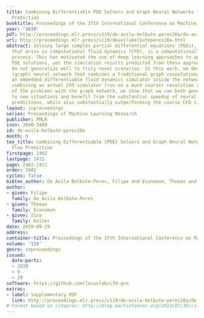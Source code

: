```yaml
---
title: Combining Differentiable PDE Solvers and Graph Neural Networks for Fluid Flow
  Prediction
booktitle: Proceedings of the 37th International Conference on Machine Learning
year: '2020'
pdf: http://proceedings.mlr.press/v119/de-avila-belbute-peres20a/de-avila-belbute-peres20a.pdf
url: http://proceedings.mlr.press/v119/deavilabelbuteperes20a.html
abstract: Solving large complex partial differential equations (PDEs), such as those
  that arise in computational fluid dynamics (CFD), is a computationally expensive
  process. This has motivated the use of deep learning approaches to approximate the
  PDE solutions, yet the simulation results predicted from these approaches typically
  do not generalize well to truly novel scenarios. In this work, we develop a hybrid
  (graph) neural network that combines a traditional graph convolutional network with
  an embedded differentiable fluid dynamics simulator inside the network itself. By
  combining an actual CFD simulator (run on a much coarser resolution representation
  of the problem) with the graph network, we show that we can both generalize well
  to new situations and benefit from the substantial speedup of neural network CFD
  predictions, while also substantially outperforming the coarse CFD simulation alone.
layout: inproceedings
series: Proceedings of Machine Learning Research
publisher: PMLR
issn: 2640-3498
id: de-avila-belbute-peres20a
month: 0
tex_title: Combining Differentiable {PDE} Solvers and Graph Neural Networks for Fluid
  Flow Prediction
firstpage: 2402
lastpage: 2411
page: 2402-2411
order: 2402
cycles: false
bibtex_author: De Avila Belbute-Peres, Filipe and Economon, Thomas and Kolter, Zico
author:
- given: Filipe
  family: De Avila Belbute-Peres
- given: Thomas
  family: Economon
- given: Zico
  family: Kolter
date: 2020-09-29
address: 
container-title: Proceedings of the 37th International Conference on Machine Learning
volume: '119'
genre: inproceedings
issued:
  date-parts:
  - 2020
  - 9
  - 29
software: https://github.com/locuslab/cfd-gcn
extras:
- label: Supplementary PDF
  link: http://proceedings.mlr.press/v119/de-avila-belbute-peres20a/de-avila-belbute-peres20a-supp.pdf
# Format based on citeproc: http://blog.martinfenner.org/2013/07/30/citeproc-yaml-for-bibliographies/
---
```

